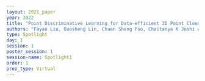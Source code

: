 ```yaml
---
layout: 2021_paper
year: 2022
title: "Point Discriminative Learning for Data-efficient 3D Point Cloud Analysis"
authors: "Fayao Liu, Guosheng Lin, Chuan Sheng Foo, Chaitanya K Joshi and Jie Lin (Institute for Infocomm Research , Singapore)"
type: Spotlight
day: 1
session: 1
poster_session: 1
session-name: Spotlight1
order: 1
prez_type: Virtual
---
```

